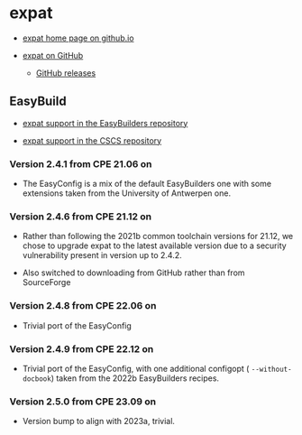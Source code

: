 # expat

  * [expat home page on github.io](https://libexpat.github.io/)

  * [expat on GitHub](https://github.com/libexpat/libexpat)

      * [GitHub releases](https://github.com/libexpat/libexpat/releases)

## EasyBuild

  * [expat support in the EasyBuilders repository](https://github.com/easybuilders/easybuild-easyconfigs/tree/develop/easybuild/easyconfigs/e/expat)

  * [expat support in the CSCS repository](https://github.com/eth-cscs/production/tree/master/easybuild/easyconfigs/e/expat)


### Version 2.4.1 from CPE 21.06 on

  * The EasyConfig is a mix of the default EasyBuilders one with some extensions
    taken from the University of Antwerpen one.


### Version 2.4.6 from CPE 21.12 on

  * Rather than following the 2021b common toolchain versions for 21.12, we chose
    to upgrade expat to the latest available version due to a security vulnerability
    present in version up to 2.4.2.

  * Also switched to downloading from GitHub rather than from SourceForge


### Version 2.4.8 from CPE 22.06 on

  * Trivial port of the EasyConfig


### Version 2.4.9 from CPE 22.12 on

  * Trivial port of the EasyConfig, with one additional configopt ( `--without-docbook`)
    taken from the 2022b EasyBuilders recipes.


### Version 2.5.0 from CPE 23.09 on

  * Version bump to align with 2023a, trivial.
